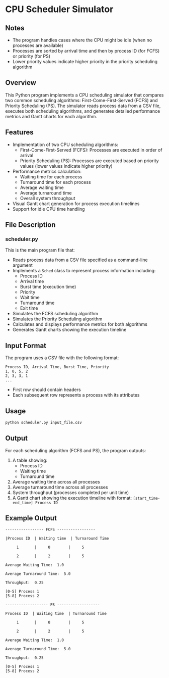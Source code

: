 
# CPU Scheduler Simulator

## Notes
- The program handles cases where the CPU might be idle (when no processes are available)
- Processes are sorted by arrival time and then by process ID (for FCFS) or priority (for PS)
- Lower priority values indicate higher priority in the priority scheduling algorithm

## Overview
This Python program implements a CPU scheduling simulator that compares two common scheduling algorithms: First-Come-First-Served (FCFS) and Priority Scheduling (PS). The simulator reads process data from a CSV file, executes both scheduling algorithms, and generates detailed performance metrics and Gantt charts for each algorithm.

## Features
- Implementation of two CPU scheduling algorithms:
  - First-Come-First-Served (FCFS): Processes are executed in order of arrival
  - Priority Scheduling (PS): Processes are executed based on priority values (lower values indicate higher priority)
- Performance metrics calculation:
  - Waiting time for each process
  - Turnaround time for each process
  - Average waiting time
  - Average turnaround time
  - Overall system throughput
- Visual Gantt chart generation for process execution timelines
- Support for idle CPU time handling

## File Description
### scheduler.py
This is the main program file that:
- Reads process data from a CSV file specified as a command-line argument
- Implements a `Sched` class to represent process information including:
  - Process ID
  - Arrival time
  - Burst time (execution time)
  - Priority
  - Wait time
  - Turnaround time
  - Exit time
- Simulates the FCFS scheduling algorithm
- Simulates the Priority Scheduling algorithm
- Calculates and displays performance metrics for both algorithms
- Generates Gantt charts showing the execution timeline

## Input Format
The program uses a CSV file with the following format:
```
Process ID, Arrival Time, Burst Time, Priority
1, 0, 5, 2
2, 3, 3, 1
...
```
- First row should contain headers
- Each subsequent row represents a process with its attributes

## Usage
```bash
python scheduler.py input_file.csv
```

## Output
For each scheduling algorithm (FCFS and PS), the program outputs:
1. A table showing:
   - Process ID
   - Waiting time
   - Turnaround time
2. Average waiting time across all processes
3. Average turnaround time across all processes 
4. System throughput (processes completed per unit time)
5. A Gantt chart showing the execution timeline with format:
   `[start_time-end_time] Process ID`

## Example Output
```
----------------- FCFS -----------------

|Process ID  | Waiting time  | Turnaround Time 

     1       |     0        |     5

     2       |     2        |     5

Average Waiting Time:  1.0

Average Turnaround Time:  5.0

Throughput:  0.25

[0-5] Process 1
[5-8] Process 2

------------------- PS -------------------

Process ID  | Waiting time  | Turnaround Time 

     1       |     0        |     5

     2       |     2        |     5

Average Waiting Time:  1.0

Average Turnaround Time:  5.0

Throughput:  0.25

[0-5] Process 1
[5-8] Process 2
```

